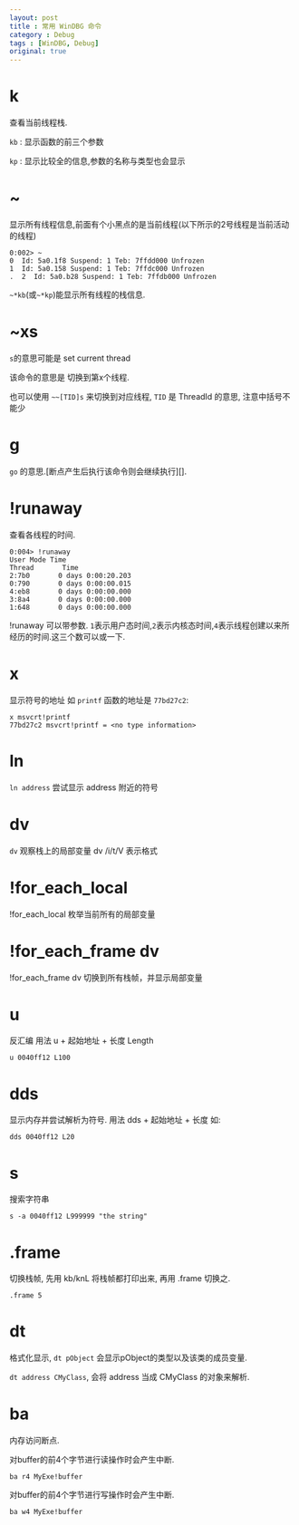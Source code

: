 ```yaml
---
layout: post
title : 常用 WinDBG 命令
category : Debug
tags : [WinDBG, Debug]
original: true
---
```

k
=

查看当前线程栈.

`kb` : 显示函数的前三个参数

`kp` : 显示比较全的信息,参数的名称与类型也会显示

~
=

显示所有线程信息,前面有个小黑点的是当前线程(以下所示的2号线程是当前活动的线程)

    0:002> ~
    0  Id: 5a0.1f8 Suspend: 1 Teb: 7ffdd000 Unfrozen
    1  Id: 5a0.158 Suspend: 1 Teb: 7ffdc000 Unfrozen
    .  2  Id: 5a0.b28 Suspend: 1 Teb: 7ffdb000 Unfrozen

`~*kb`(或`~*kp`)能显示所有线程的栈信息.

~xs
===

`s`的意思可能是 set current thread

该命令的意思是 切换到第x个线程.

也可以使用 `~~[TID]s` 来切换到对应线程, `TID` 是 ThreadId 的意思, 注意中括号不能少

g
=

`go` 的意思.[断点产生后执行该命令则会继续执行][].

!runaway
========

查看各线程的时间.

    0:004> !runaway
    User Mode Time
    Thread       Time
    2:7b0       0 days 0:00:20.203
    0:790       0 days 0:00:00.015
    4:eb8       0 days 0:00:00.000
    3:8a4       0 days 0:00:00.000
    1:648       0 days 0:00:00.000

!runaway 可以带参数.
`1`表示用户态时间,`2`表示内核态时间,`4`表示线程创建以来所经历的时间.这三个数可以或一下.

x
=

显示符号的地址 如 `printf` 函数的地址是 `77bd27c2`:

    x msvcrt!printf
    77bd27c2 msvcrt!printf = <no type information>

ln
==

`ln address` 尝试显示 address 附近的符号

dv
==

`dv` 观察栈上的局部变量 dv /i/t/V 表示格式

!for\_each\_local
=================

!for\_each\_local 枚举当前所有的局部变量

!for\_each\_frame dv
====================

!for\_each\_frame dv 切换到所有栈帧，并显示局部变量

u
=

反汇编 用法 u + 起始地址 + 长度 Length

    u 0040ff12 L100

dds
===

显示内存并尝试解析为符号. 用法 dds + 起始地址 + 长度 如:

    dds 0040ff12 L20

s
=

搜索字符串

    s -a 0040ff12 L999999 "the string"

.frame
======

切换栈帧, 先用 kb/knL 将栈帧都打印出来, 再用 .frame 切换之.

    .frame 5

dt
==

格式化显示, `dt pObject` 会显示pObject的类型以及该类的成员变量.

`dt address CMyClass`, 会将 address 当成 CMyClass 的对象来解析.

ba
==

内存访问断点.

对buffer的前4个字节进行读操作时会产生中断.

    ba r4 MyExe!buffer

对buffer的前4个字节进行写操作时会产生中断.

    ba w4 MyExe!buffer
